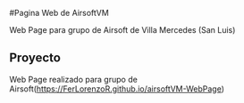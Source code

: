 #Pagina Web de AirsoftVM

Web Page para grupo de Airsoft de Villa Mercedes (San Luis)

## Proyecto

Web Page realizado para grupo de Airsoft(https://FerLorenzoR.github.io/airsoftVM-WebPage)
